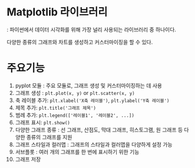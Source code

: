 # Matplotlib 라이브러리
: 파이썬에서 데이터 시각화를 위해 가장 널리 사용되는 라이브러리 중 하나이다.

다양한 종류의 그래프와 차트를 생성하고 커스터마이징을 할 수 있다.

# 주요기능
1. pyplot 모듈 : 주요 모듈로, 그래프 생성 및 커스터마이징하는 데 사용
2. 그래프 생성 : `plt.plot(x, y)`  or `plt.scatter(x, y)` 
3. 축 레이블 추가: `plt.xlabel('X축 레이블')`, `plt.ylabel('Y축 레이블')`
4. 제목 추가: `plt.title('그래프 제목')`
5. 범례 추가: `plt.legend(['레이블1', '레이블2', ...])`
6. 그래프 표시: `plt.show()`
7. 다양한 그래프 종류 : 선 그래프, 산점도, 막대 그래프, 히스토그램, 원 그래프 등 다양한 종류의 그래프를 지원
8. 그래프 스타일과 컬러맵 : 그래프의 스타일과 컬러맵을 다양하게 설정 가능
9. 서브플롯 : 여러 개의 그래프를 한 번에 표시하기 위한 기능
10. 그래프 저장
